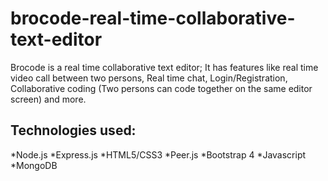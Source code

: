 # brocode-real-time-collaborative-text-editor
Brocode is a real time collaborative text editor; It has features like real time video call between two persons, Real time chat, Login/Registration, Collaborative coding (Two persons can code together on the same editor screen) and more.

## Technologies used:
*Node.js
*Express.js
*HTML5/CSS3
*Peer.js
*Bootstrap 4
*Javascript
*MongoDB
